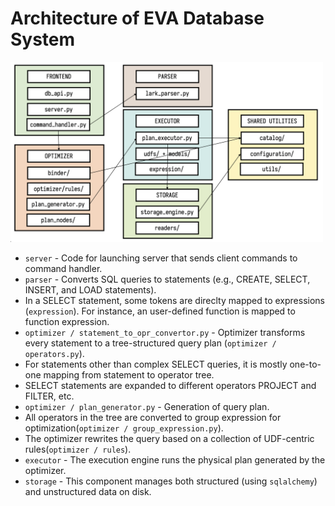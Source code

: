 # Architecture of EVA Database System

<img src="https://raw.githubusercontent.com/georgia-tech-db/eva/master/docs/images/eva/eva-arch.png" alt="EVA Architecture Diagram" width="500">

* `server` - Code for launching server that sends client commands to command handler.
* `parser` - Converts SQL queries to statements (e.g., CREATE, SELECT, INSERT, and LOAD statements).
* In a SELECT statement, some tokens are direclty mapped to expressions (`expression`). For instance, an user-defined function is mapped to function expression.
* `optimizer / statement_to_opr_convertor.py` - Optimizer transforms every statement to a tree-structured query plan (`optimizer / operators.py`).
* For statements other than complex SELECT queries, it is mostly one-to-one mapping from statement to operator tree.
* SELECT statements are expanded to different operators PROJECT and FILTER, etc.
* `optimizer / plan_generator.py` - Generation of query plan.
* All operators in the tree are converted to group expression for optimization(`optimizer / group_expression.py`).
* The optimizer rewrites the query based on a collection of UDF-centric rules(`optimizer / rules`).
* `executor` - The execution engine runs the physical plan generated by the optimizer.
* `storage` - This component manages both structured (using `sqlalchemy`) and unstructured data on disk.
